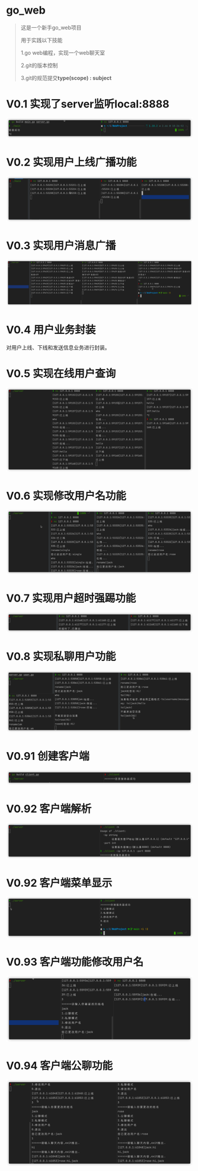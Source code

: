 # go_web

> 这是一个新手go_web项目
>
> 用于实践以下技能
>
> 1.go web编程，实现一个web聊天室
>
> 2.git的版本控制
>
> 3.git的规范提交**type(scope) : subject** 

# V0.1 实现了server监听local:8888

![image-20220529185307480](README.assets/image-20220529185307480.png)



# V0.2 实现用户上线广播功能 

![image-20220530210422641](README.assets/image-20220530210422641.png)



# V0.3 实现用户消息广播

![image-20220530220040185](README.assets/image-20220530220040185.png)



# V0.4 用户业务封装

对用户上线、下线和发送信息业务进行封装。



# V0.5 实现在线用户查询

![image-20220531001815499](README.assets/image-20220531001815499.png)



# V0.6 实现修改用户名功能

![image-20220531090443867](README.assets/image-20220531090443867.png)



# V0.7 实现用户超时强踢功能

![image-20220531100910275](README.assets/image-20220531100910275.png)



# V0.8 实现私聊用户功能

![image-20220531113007013](README.assets/image-20220531113007013.png)



# V0.91 创建客户端

![image-20220602093842900](README.assets/image-20220602093842900.png)



# V0.92 客户端解析

![image-20220602095332513](README.assets/image-20220602095332513.png)



# V0.92 客户端菜单显示

![image-20220602110247754](README.assets/image-20220602110247754.png)



# V0.93 客户端功能修改用户名

![image-20220602214504023](README.assets/image-20220602214504023.png)



# V0.94 客户端公聊功能

![image-20220602221931428](README.assets/image-20220602221931428.png)
